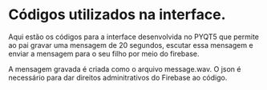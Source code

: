 # Códigos utilizados na interface.

Aqui estão os códigos para a interface desenvolvida no PYQT5 que permite ao pai gravar uma mensagem de 20 segundos, escutar essa mensagem e enviar a mensagem para o seu filho por meio do firebase.

A mensagem gravada é criada como o arquivo message.wav. O json é necessário para dar direitos adminitrativos do Firebase ao código.
